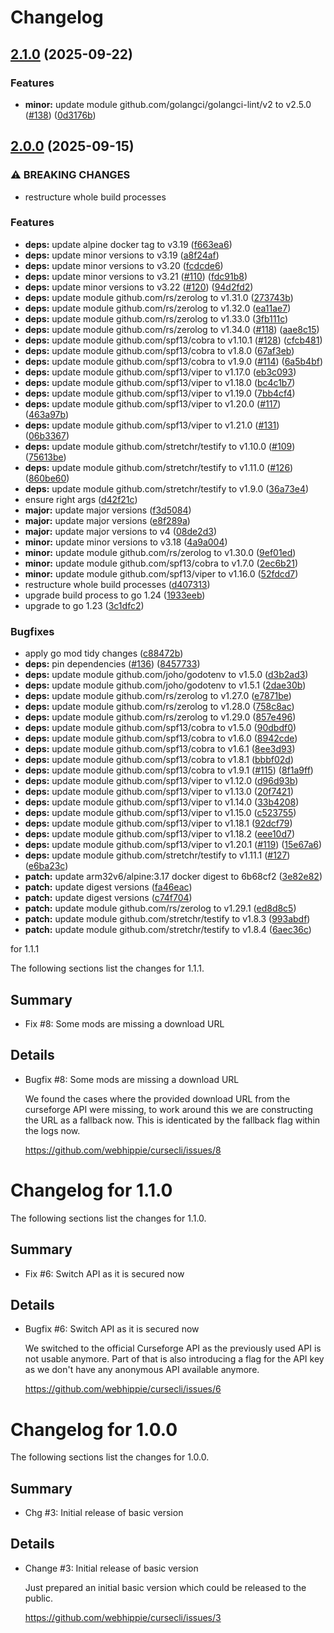 # Changelog

## [2.1.0](https://github.com/webhippie/cursecli/compare/v2.0.0...v2.1.0) (2025-09-22)


### Features

* **minor:** update module github.com/golangci/golangci-lint/v2 to v2.5.0 ([#138](https://github.com/webhippie/cursecli/issues/138)) ([0d3176b](https://github.com/webhippie/cursecli/commit/0d3176b7fec80efcca98479e844127956b44cb80))

## [2.0.0](https://github.com/webhippie/cursecli/compare/v1.1.1...v2.0.0) (2025-09-15)


### ⚠ BREAKING CHANGES

* restructure whole build processes

### Features

* **deps:** update alpine docker tag to v3.19 ([f663ea6](https://github.com/webhippie/cursecli/commit/f663ea6aaf9bb87dc3e94ac0b2358cb37ceb532e))
* **deps:** update minor versions to v3.19 ([a8f24af](https://github.com/webhippie/cursecli/commit/a8f24afdd4629150b0d8e7bd0569895489707c1a))
* **deps:** update minor versions to v3.20 ([fcdcde6](https://github.com/webhippie/cursecli/commit/fcdcde6da2a74b8f2afa6f312cfcc727c5b57b7c))
* **deps:** update minor versions to v3.21 ([#110](https://github.com/webhippie/cursecli/issues/110)) ([fdc91b8](https://github.com/webhippie/cursecli/commit/fdc91b8428e8f13f9d6dec2db395a7366db525c7))
* **deps:** update minor versions to v3.22 ([#120](https://github.com/webhippie/cursecli/issues/120)) ([94d2fd2](https://github.com/webhippie/cursecli/commit/94d2fd2142e7594839e1a67b7890b6811f92d963))
* **deps:** update module github.com/rs/zerolog to v1.31.0 ([273743b](https://github.com/webhippie/cursecli/commit/273743b08302c113b33dc76a433fbf36a1fce679))
* **deps:** update module github.com/rs/zerolog to v1.32.0 ([ea11ae7](https://github.com/webhippie/cursecli/commit/ea11ae77f97889320a42b114556855e0d649076a))
* **deps:** update module github.com/rs/zerolog to v1.33.0 ([3fb111c](https://github.com/webhippie/cursecli/commit/3fb111cee887e6f7aa647db96e6e808d72e91796))
* **deps:** update module github.com/rs/zerolog to v1.34.0 ([#118](https://github.com/webhippie/cursecli/issues/118)) ([aae8c15](https://github.com/webhippie/cursecli/commit/aae8c1531984c8cd75ae369e3305caad40974c98))
* **deps:** update module github.com/spf13/cobra to v1.10.1 ([#128](https://github.com/webhippie/cursecli/issues/128)) ([cfcb481](https://github.com/webhippie/cursecli/commit/cfcb481f6f5e3bf3093396fe95aec91116650436))
* **deps:** update module github.com/spf13/cobra to v1.8.0 ([67af3eb](https://github.com/webhippie/cursecli/commit/67af3eb57409739cbb90e246369b8290879f748f))
* **deps:** update module github.com/spf13/cobra to v1.9.0 ([#114](https://github.com/webhippie/cursecli/issues/114)) ([6a5b4bf](https://github.com/webhippie/cursecli/commit/6a5b4bfbb118d6d4ad8b9a5ce1b69f810fc63d3e))
* **deps:** update module github.com/spf13/viper to v1.17.0 ([eb3c093](https://github.com/webhippie/cursecli/commit/eb3c093a840bfe5d975f1c30230f54e8b5b95c83))
* **deps:** update module github.com/spf13/viper to v1.18.0 ([bc4c1b7](https://github.com/webhippie/cursecli/commit/bc4c1b7971cb515c2b1dffb714e52c9d59124de8))
* **deps:** update module github.com/spf13/viper to v1.19.0 ([7bb4cf4](https://github.com/webhippie/cursecli/commit/7bb4cf47f1c31f3edf7b974a5e0c4aef2cacc190))
* **deps:** update module github.com/spf13/viper to v1.20.0 ([#117](https://github.com/webhippie/cursecli/issues/117)) ([463a97b](https://github.com/webhippie/cursecli/commit/463a97b54e16d9b5e034c3bc8e917112fabe1861))
* **deps:** update module github.com/spf13/viper to v1.21.0 ([#131](https://github.com/webhippie/cursecli/issues/131)) ([06b3367](https://github.com/webhippie/cursecli/commit/06b3367802bf99f969f3cb618c5bee6a0ad6f834))
* **deps:** update module github.com/stretchr/testify to v1.10.0 ([#109](https://github.com/webhippie/cursecli/issues/109)) ([75613be](https://github.com/webhippie/cursecli/commit/75613be4018e8d7980d94e40a17da26e2681fe9b))
* **deps:** update module github.com/stretchr/testify to v1.11.0 ([#126](https://github.com/webhippie/cursecli/issues/126)) ([860be60](https://github.com/webhippie/cursecli/commit/860be6012b0af71863ea52fb9b89cc3ecbda7811))
* **deps:** update module github.com/stretchr/testify to v1.9.0 ([36a73e4](https://github.com/webhippie/cursecli/commit/36a73e400dc2a007e81ec0469a56ae08b3dad7d8))
* ensure right args ([d42f21c](https://github.com/webhippie/cursecli/commit/d42f21c0f67a3eccdf178e22b2183b30c0f0750c))
* **major:** update major versions ([f3d5084](https://github.com/webhippie/cursecli/commit/f3d5084ee91cf0af038a78a495db52e50768578d))
* **major:** update major versions ([e8f289a](https://github.com/webhippie/cursecli/commit/e8f289a291e098946463e14eb7ca7d1de7f68d9f))
* **major:** update major versions to v4 ([08de2d3](https://github.com/webhippie/cursecli/commit/08de2d30e75a24f01f2f21ad4c3eab79bae5fb70))
* **minor:** update minor versions to v3.18 ([4a9a004](https://github.com/webhippie/cursecli/commit/4a9a004d7f0ce53599b6def7be848ad20f7cfa96))
* **minor:** update module github.com/rs/zerolog to v1.30.0 ([9ef01ed](https://github.com/webhippie/cursecli/commit/9ef01edab2d987712a634d84b3d9c6620efdbd35))
* **minor:** update module github.com/spf13/cobra to v1.7.0 ([2ec6b21](https://github.com/webhippie/cursecli/commit/2ec6b21cf226e069e516199ef5f8f4e2d9c0915d))
* **minor:** update module github.com/spf13/viper to v1.16.0 ([52fdcd7](https://github.com/webhippie/cursecli/commit/52fdcd76f01b5f5c2109fbc7d8b66a98b54154aa))
* restructure whole build processes ([d407313](https://github.com/webhippie/cursecli/commit/d407313571eab28aa159d16bcab90c1aab30d819))
* upgrade build process to go 1.24 ([1933eeb](https://github.com/webhippie/cursecli/commit/1933eebdea702abdd1d76efb8bed84abcaf82d35))
* upgrade to go 1.23 ([3c1dfc2](https://github.com/webhippie/cursecli/commit/3c1dfc2bb71b0e3304c932d8181760276c38f6f0))


### Bugfixes

* apply go mod tidy changes ([c88472b](https://github.com/webhippie/cursecli/commit/c88472bab39a842b5ed83266e832b7a5c1dd6cc2))
* **deps:** pin dependencies ([#136](https://github.com/webhippie/cursecli/issues/136)) ([8457733](https://github.com/webhippie/cursecli/commit/845773394c0dee4252ea6af7cd4e489a62ba1552))
* **deps:** update module github.com/joho/godotenv to v1.5.0 ([d3b2ad3](https://github.com/webhippie/cursecli/commit/d3b2ad3fcc46b94d4eb902f561a1f0ef65cc3d2f))
* **deps:** update module github.com/joho/godotenv to v1.5.1 ([2dae30b](https://github.com/webhippie/cursecli/commit/2dae30b7506fe0f0c90c84380026102434db367b))
* **deps:** update module github.com/rs/zerolog to v1.27.0 ([e7871be](https://github.com/webhippie/cursecli/commit/e7871be379a9b39e2809b6af12f29ccf2999add0))
* **deps:** update module github.com/rs/zerolog to v1.28.0 ([758c8ac](https://github.com/webhippie/cursecli/commit/758c8ac9c62f80644981996361519552c1042211))
* **deps:** update module github.com/rs/zerolog to v1.29.0 ([857e496](https://github.com/webhippie/cursecli/commit/857e49664f3227020c5f9443460d833970243a59))
* **deps:** update module github.com/spf13/cobra to v1.5.0 ([90dbdf0](https://github.com/webhippie/cursecli/commit/90dbdf058bff5d1959ab8c769e5089f0148b9242))
* **deps:** update module github.com/spf13/cobra to v1.6.0 ([8942cde](https://github.com/webhippie/cursecli/commit/8942cde25e20c41d9b1e62266ca1ae459635a59a))
* **deps:** update module github.com/spf13/cobra to v1.6.1 ([8ee3d93](https://github.com/webhippie/cursecli/commit/8ee3d93424092ef2171a9377180d12a1f1b3b70e))
* **deps:** update module github.com/spf13/cobra to v1.8.1 ([bbbf02d](https://github.com/webhippie/cursecli/commit/bbbf02d8fb302d5bc5520d912117178d7d255763))
* **deps:** update module github.com/spf13/cobra to v1.9.1 ([#115](https://github.com/webhippie/cursecli/issues/115)) ([8f1a9ff](https://github.com/webhippie/cursecli/commit/8f1a9ffffd9a074f3cbb03ab08763ec4a8b740ef))
* **deps:** update module github.com/spf13/viper to v1.12.0 ([d96d93b](https://github.com/webhippie/cursecli/commit/d96d93bfb50a44147bdd40f255c34ef8784bece2))
* **deps:** update module github.com/spf13/viper to v1.13.0 ([20f7421](https://github.com/webhippie/cursecli/commit/20f7421861185e6ffb5931e60045e39afdc0e8f9))
* **deps:** update module github.com/spf13/viper to v1.14.0 ([33b4208](https://github.com/webhippie/cursecli/commit/33b4208e3b28d0d7d3f618470977a250f345aae2))
* **deps:** update module github.com/spf13/viper to v1.15.0 ([c523755](https://github.com/webhippie/cursecli/commit/c523755aec555dc68268f6860ab5ba19f7b15e07))
* **deps:** update module github.com/spf13/viper to v1.18.1 ([92dcf79](https://github.com/webhippie/cursecli/commit/92dcf799f8cc84fa197c371c9d3ea45123d796d4))
* **deps:** update module github.com/spf13/viper to v1.18.2 ([eee10d7](https://github.com/webhippie/cursecli/commit/eee10d7436139e8f1fa6f7fed7214feba7eda768))
* **deps:** update module github.com/spf13/viper to v1.20.1 ([#119](https://github.com/webhippie/cursecli/issues/119)) ([15e67a6](https://github.com/webhippie/cursecli/commit/15e67a649ba581d535aa7403b4483858c0d64329))
* **deps:** update module github.com/stretchr/testify to v1.11.1 ([#127](https://github.com/webhippie/cursecli/issues/127)) ([e6ba23c](https://github.com/webhippie/cursecli/commit/e6ba23c42b989462c0bf6955d837f4eb50fea706))
* **patch:** update arm32v6/alpine:3.17 docker digest to 6b68cf2 ([3e82e82](https://github.com/webhippie/cursecli/commit/3e82e8259c45cde5bddc9735290fe35b6dff4662))
* **patch:** update digest versions ([fa46eac](https://github.com/webhippie/cursecli/commit/fa46eac8919ec286e67ee9f2def65c05b58011eb))
* **patch:** update digest versions ([c74f704](https://github.com/webhippie/cursecli/commit/c74f704a117aff2badae326f684a23592b43aeb1))
* **patch:** update module github.com/rs/zerolog to v1.29.1 ([ed8d8c5](https://github.com/webhippie/cursecli/commit/ed8d8c5d48d979ee084a2c2d5a1ed66fce1e3aaa))
* **patch:** update module github.com/stretchr/testify to v1.8.3 ([993abdf](https://github.com/webhippie/cursecli/commit/993abdf4e477a53cf30e978080aa3b53cae36ee0))
* **patch:** update module github.com/stretchr/testify to v1.8.4 ([6aec36c](https://github.com/webhippie/cursecli/commit/6aec36c250c927eae05c4565315bf5909ec513d1))

for 1.1.1

The following sections list the changes for 1.1.1.

## Summary

 * Fix #8: Some mods are missing a download URL

## Details

 * Bugfix #8: Some mods are missing a download URL

   We found the cases where the provided download URL from the curseforge API were
   missing, to work around this we are constructing the URL as a fallback now. This
   is identicated by the fallback flag within the logs now.

   https://github.com/webhippie/cursecli/issues/8


# Changelog for 1.1.0

The following sections list the changes for 1.1.0.

## Summary

 * Fix #6: Switch API as it is secured now

## Details

 * Bugfix #6: Switch API as it is secured now

   We switched to the official Curseforge API as the previously used API is not
   usable anymore. Part of that is also introducing a flag for the API key as we
   don't have any anonymous API available anymore.

   https://github.com/webhippie/cursecli/issues/6


# Changelog for 1.0.0

The following sections list the changes for 1.0.0.

## Summary

 * Chg #3: Initial release of basic version

## Details

 * Change #3: Initial release of basic version

   Just prepared an initial basic version which could be released to the public.

   https://github.com/webhippie/cursecli/issues/3
